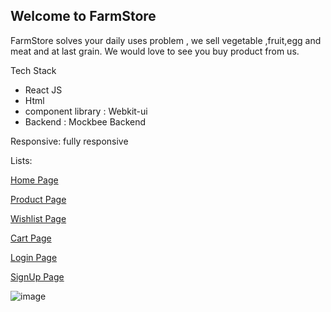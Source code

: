## Welcome to FarmStore

FarmStore solves your daily uses problem , we sell vegetable ,fruit,egg and meat and at last grain. We would love to see you buy product from us.

Tech Stack 

- React JS
- Html
- component library : Webkit-ui
- Backend : Mockbee Backend

Responsive: fully responsive

Lists: 

<a href="https://farmstore.netlify.app/">Home Page</a>

<a href="https://farmstore.netlify.app/product">Product Page</a>

<a href="https://farmstore.netlify.app/wishlist">Wishlist Page</a>

<a href="https://farmstore.netlify.app/cart">Cart Page</a>

<a href="https://farmstore.netlify.app/login">Login Page</a>

<a href="https://farmstore.netlify.app/signup">SignUp Page</a>

 


![image](https://user-images.githubusercontent.com/46194436/233014927-1f84f216-bc85-4673-a883-2c1dffb14142.png)

